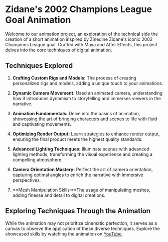 # Zidane's 2002 Champions League Goal Animation 

Welcome to our animation project, an exploration of the technical side the creation of a short animation inspired by Zinedine Zidane's iconic 2002 Champions League goal. Crafted with  Maya and After Effects, this project delves into the core techniques of digital animation.

## Techniques Explored

1. **Crafting Custom Rigs and Models:** The process of creating personalized rigs and models, adding a unique touch to your animations.

2. **Dynamic Camera Movement:** Used an animated camera, understanding how it introduces dynamism to storytelling and immerses viewers in the narrative.

3. **Animation Fundamentals:** Delve into the basics of animation, showcasing the art of bringing characters and scenes to life with fluid and captivating movements.

4. **Optimizing Render Output:** Learn strategies to enhance render output, ensuring the final product meets the highest quality standards.

5. **Advanced Lighting Techniques:** Illuminate scenes with advanced lighting methods, transforming the visual experience and creating a compelling atmosphere.

6. **Camera Orientation Mastery:** Perfect the art of camera orientation, capturing optimal angles to enrich the narrative with immersive perspectives.

7. **Mesh Manipulation Skills:**The usage of  manipulating meshes, adding finesse and detail to digital creations.

## Exploring Techniques Through the Animation

While the animation may not prioritize cinematic perfection, it serves as a canvas to observe the application of these diverse techniques. Explore the showcased skills by watching the animation on [YouTube](https://youtu.be/jtPgkA-_IGk).


